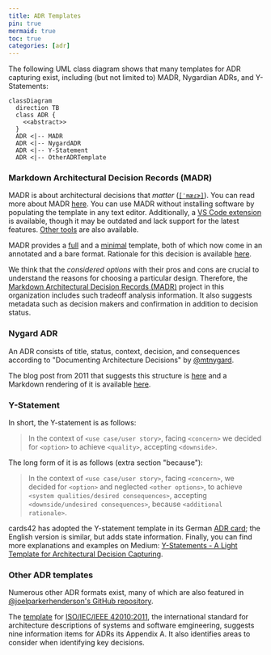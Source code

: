 ```yaml
---
title: ADR Templates
pin: true
mermaid: true
toc: true
categories: [adr]
---
```


The following UML class diagram shows that many templates for ADR capturing exist, including (but not limited to) MADR, Nygardian ADRs, and Y-Statements:

```mermaid
classDiagram
  direction TB
  class ADR {
    <<abstract>>
  }
  ADR <|-- MADR
  ADR <|-- NygardADR
  ADR <|-- Y-Statement
  ADR <|-- OtherADRTemplate
```

### Markdown Architectural Decision Records (MADR)

MADR is about architectural decisions that *matter* ([`[ˈmæɾɚ]`](https://en.wiktionary.org/wiki/matter#Pronunciation)). You can read more about MADR [here](https://www.ozimmer.ch/practices/2022/11/22/MADRTemplatePrimer.html). You can use MADR without installing software by populating the template in any text editor. Additionally, a [VS Code extension](https://marketplace.visualstudio.com/items?itemName=StevenChen.vscode-adr-manager) is available, though it may be outdated and lack support for the latest features. [Other tools](https://adr.github.io/adr-tooling/#madr-template) are also available. 

MADR provides a [full](https://github.com/adr/madr/blob/4.0.0/template/adr-template.md?plain=1) and a [minimal](https://github.com/adr/madr/blob/4.0.0/template/adr-template-minimal.md?plain=1) template, both of which now come in an annotated and a bare format. Rationale for this decision is available [here](https://github.com/adr/madr/tree/4.0.0/template#decisions).

We think that the *considered options* with their pros and cons are crucial to understand the reasons for choosing a particular design. Therefore, the [Markdown Architectural Decision Records (MADR)](https://adr.github.io/madr/) project in this organization includes such tradeoff analysis information. It also suggests metadata such as decision makers and confirmation in addition to decision status.

### Nygard ADR

An ADR consists of title, status, context, decision, and consequences according to "Documenting Architecture Decisions" by [@mtnygard](https://github.com/mtnygard). <!-- From the Nygard post: "Context This section describes the forces at play, including technological, political, social, and project local." and "We should use a lightweight text formatting language like Markdown or Textile." -->

The blog post from 2011 that suggests this structure is [here](https://cognitect.com/blog/2011/11/15/documenting-architecture-decisions) and a Markdown rendering of it is available [here](https://github.com/joelparkerhenderson/architecture-decision-record/blob/main/locales/en/templates/decision-record-template-by-michael-nygard/index.md).

### Y-Statement

In short, the Y-statement is as follows:

> In the context of `<use case/user story>`, facing `<concern>` we decided for `<option>` to achieve `<quality>`, accepting `<downside>`.

The long form of it is as follows (extra section "because"):

> In the context of `<use case/user story>`,
> facing `<concern>`,
> we decided for `<option>`
> and neglected `<other options>`,
> to achieve `<system qualities/desired consequences>`,
> accepting `<downside/undesired consequences>`,
> because `<additional rationale>`.

cards42 has adopted the Y-statement template in its German [ADR card](https://cards42.org#adr); the English version is similar, but adds state information.
Finally, you can find more explanations and examples on Medium: [Y-Statements - A Light Template for Architectural Decision Capturing](https://medium.com/@docsoc/y-statements-10eb07b5a177).

### Other ADR templates

Numerous other ADR formats exist, many of which are also featured in [@joelparkerhenderson's GitHub repository](https://github.com/joelparkerhenderson/architecture_decision_record).

The [template](http://www.iso-architecture.org/42010/templates/) for [ISO/IEC/IEEE 42010:2011](https://en.wikipedia.org/wiki/ISO/IEC_42010), the international standard for architecture descriptions of systems and software emgineering, suggests nine information items for ADRs its Appendix A. It also identifies areas to consider when identifying key decisions.
